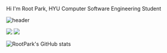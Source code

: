 Hi I'm Root Park,
HYU Computer Software Engineering Student

![header](https://capsule-render.vercel.app/api?text=Hello%20I'm%20RootPark&fontSize=40&fontAlign=30&fontColor=f2f2ff&type=waving)

<img src="https://img.shields.io/badge/Python-3776AB?style=flat-square&logo=python&logoColor=white" />
<img src="https://img.shields.io/badge/Java-007396?style=flat-square&logo=java&logoColor=white" />


![RootPark's GitHub stats](https://github-readme-stats.vercel.app/api?username=RootPark&theme=chartreuse-dark&show_icons=true)

